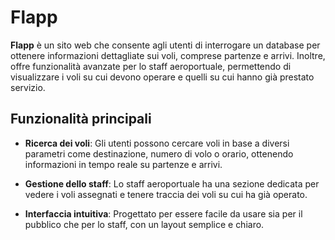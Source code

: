 # Flapp

**Flapp** è un sito web che consente agli utenti di interrogare un database per ottenere informazioni dettagliate sui voli, comprese partenze e arrivi. Inoltre, offre funzionalità avanzate per lo staff aeroportuale, permettendo di visualizzare i voli su cui devono operare e quelli su cui hanno già prestato servizio.

## Funzionalità principali

- **Ricerca dei voli**: Gli utenti possono cercare voli in base a diversi parametri come destinazione, numero di volo o orario, ottenendo informazioni in tempo reale su partenze e arrivi.
  
- **Gestione dello staff**: Lo staff aeroportuale ha una sezione dedicata per vedere i voli assegnati e tenere traccia dei voli su cui ha già operato.

- **Interfaccia intuitiva**: Progettato per essere facile da usare sia per il pubblico che per lo staff, con un layout semplice e chiaro.
